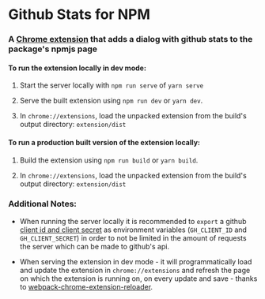 # Github Stats for NPM
### A [Chrome extension](https://chrome.google.com/webstore/detail/github-stats-for-npm/ppbaoiomidkieeknglglgkpbbfjcbjop) that adds a dialog with github stats to the package's npmjs page

#### To run the extension locally in dev mode:

1. Start the server locally with `npm run serve` of `yarn serve`

2. Serve the built extension using `npm run dev` or `yarn dev`.

3. In `chrome://extensions`,  load the unpacked extension from the build's output directory: `extension/dist`

#### To run a production built version of the extension locally:

1. Build the extension using `npm run build` or `yarn build`.

2. In `chrome://extensions`, load the unpacked extension from the build's output directory: `extension/dist`



### Additional Notes:
- When running the server locally it is recommended to `export` a github [client id and client secret](https://auth0.com/docs/connections/social/github) as environment variables (`GH_CLIENT_ID` and `GH_CLIENT_SECRET`) in order to not be limited in the amount of requests the server which can be made to github's api.  

- When serving the extension in dev mode - it will programmatically load and update the extension in `chrome://extensions` and refresh the page on which the extension is running on, on every update and save - thanks to [webpack-chrome-extension-reloader](https://github.com/rubenspgcavalcante/webpack-chrome-extension-reloader).


